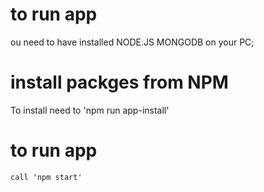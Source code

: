 # to run app 
 ou need to have installed NODE.JS MONGODB on your PC;


# install packges from NPM
 To install need to 'npm run app-install'

 # to run app  
    call 'npm start'
